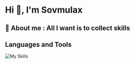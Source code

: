 # Hi 👀, I'm Sovmulax

## 💬 About me : All I want is to collect skills
## Languages and Tools

![My Skills](https://skillicons.dev/icons?i=bootstrap,css,html,vue,materialui,js,nuxtjs,figma,xd,git,github,githubactions,nodejs,express,php,laravel,mongodb,firebase,mysql,sqlite,sequelize,androidstudio,flutter,dart,python,c,linux,vscode,anaconda,linkedin,devto,discord,twitter,ai,docker,postman,stackoverflow,django,postgres,redis,notion,apple,markdown,sklearn,pytorch,nginx&perline=12)
